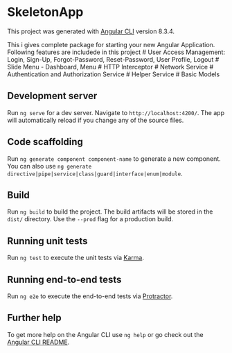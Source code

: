 # SkeletonApp

This project was generated with [Angular CLI](https://github.com/angular/angular-cli) version 8.3.4.

This i gives complete package for starting your new Angular Application. 
Following features are includede in this project
	# User Access Management: Login, Sign-Up, Forgot-Password, Reset-Password, User Profile, Logout
	# Slide Menu - Dashboard, Menu 
	# HTTP Interceptor
	# Network Service
	# Authentication and Authorization Service
	# Helper Service
	# Basic Models

## Development server

Run `ng serve` for a dev server. Navigate to `http://localhost:4200/`. The app will automatically reload if you change any of the source files.

## Code scaffolding

Run `ng generate component component-name` to generate a new component. You can also use `ng generate directive|pipe|service|class|guard|interface|enum|module`.

## Build

Run `ng build` to build the project. The build artifacts will be stored in the `dist/` directory. Use the `--prod` flag for a production build.

## Running unit tests

Run `ng test` to execute the unit tests via [Karma](https://karma-runner.github.io).

## Running end-to-end tests

Run `ng e2e` to execute the end-to-end tests via [Protractor](http://www.protractortest.org/).

## Further help

To get more help on the Angular CLI use `ng help` or go check out the [Angular CLI README](https://github.com/angular/angular-cli/blob/master/README.md).
